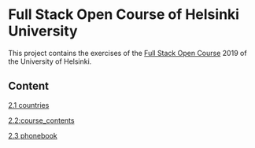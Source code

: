 
# Full Stack Open Course of Helsinki University

This project contains the exercises of the [Full Stack Open Course](https://fullstackopen.com/en/) 2019 of the University of Helsinki.

## Content
 [ 2.1 countries]()

 [ 2.2:course_contents]()
 
 [2.3 phonebook]()



